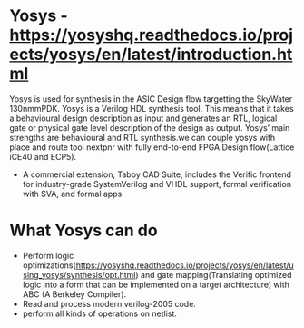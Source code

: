 # Yosys - https://yosyshq.readthedocs.io/projects/yosys/en/latest/introduction.html
Yosys is used for synthesis in the ASIC Design flow targetting the SkyWater 130nmmPDK. Yosys is a Verilog HDL synthesis tool. This means that it takes a behavioural design description as input and generates an RTL, logical gate or physical gate level description of the design as output. Yosys’ main strengths are behavioural and RTL synthesis.we can couple yosys with place and route tool nextpnr with fully end-to-end FPGA Design flow(Lattice iCE40 and ECP5).
* A commercial extension, Tabby CAD Suite, includes the Verific frontend for industry-grade SystemVerilog and VHDL support, formal verification with SVA, and formal apps.
# What Yosys can do
* Perform logic optimizations(https://yosyshq.readthedocs.io/projects/yosys/en/latest/using_yosys/synthesis/opt.html) and gate mapping(Translating optimized logic into a form that can be implemented on a target architecture) with ABC (A Berkeley Compiler).
* Read and process modern verilog-2005 code.
* perform all kinds of operations on netlist.
